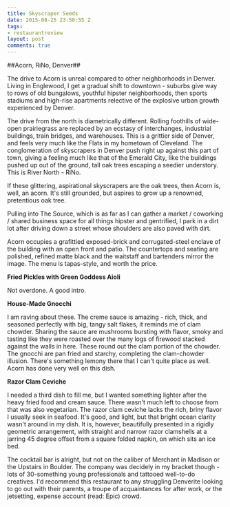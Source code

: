 ```yaml
---
title: Skyscraper Seeds
date: 2015-08-25 23:50:55 Z
tags:
- restaurantreview
layout: post
comments: true
---
```


##Acorn, RiNo, Denver##

The drive to Acorn is unreal compared to other neighborhoods in Denver. Living in Englewood, I get a gradual shift to downtown - suburbs give way to rows of old bungalows, youthful hipster neighborhoods, then sports stadiums and high-rise apartments relective of the explosive urban growth experienced by Denver.

The drive from the north is diametrically different. Rolling foothills of wide-open prairiegrass are replaced by an ecstasy of interchanges, industrial buildings, train bridges, and warehouses. This is a grittier side of Denver, and feels very much like the Flats in my hometown of Cleveland. The conglomeration of skyscrapers in Denver push right up against this part of town, giving a feeling much like that of the Emerald City, like the buildings pushed up out of the ground, tall oak trees escaping a seedier understory. This is River North - RiNo.

If these glittering, aspirational skyscrapers are the oak trees, then Acorn is, well, an acorn. It's still grounded, but aspires to grow up a renowned, pretentious oak tree.

Pulling into The Source, which is as far as I can gather a market / coworking / shared business space for all things hipster and gentrified, I park in a dirt lot after driving down a street whose shoulders are also paved with dirt.

Acorn occupies a grafittied exposed-brick and corrugated-steel enclave of the building with an open front and patio. The countertops and seating are polished, refined matte black and the waitstaff and bartenders mirror the image. The menu is tapas-style, and worth the price.

__Fried Pickles with Green Goddess Aioli__

Not overdone. A good intro.

__House-Made Gnocchi__

I am raving about these. The creme sauce is amazing - rich, thick, and seasoned perfectly with big, tangy salt flakes, it reminds me of clam chowder. Sharing the sauce are mushrooms bursting with flavor, smoky and tasting like they were roasted over the many logs of firewood stacked against the walls in here. These round out the clam portion of the chowder. The gnocchi are pan fried and starchy, completing the clam-chowder illusion. There's something lemony there that I can't quite place as well. Acorn has done very well on this dish.

__Razor Clam Ceviche__

I needed a third dish to fill me, but I wanted something lighter after the heavy fried food and cream sauce. There wasn't much left to choose from that was also vegetarian.
The razor clam ceviche lacks the rich, briny flavor I usually seek in seafood. It's good, and light, but that bright ocean clarity wasn't around in my dish. It is, however, beautifully presented in a rigidly geometric arrangement, with straight and narrow razor clamshells at a jarring 45 degree offset from a square folded napkin, on which sits an ice bed.

The cocktail bar is alright, but not on the caliber of Merchant in Madison or the Upstairs in Boulder. The company was decidely in my bracket though - lots of 30-something young professionals and tattooed well-to-do creatives. I'd recommend this restaurant to any struggling Denverite looking to go out with their parents, a troupe of acquaintances for after work, or the jetsetting, expense account (read: Epic) crowd.
